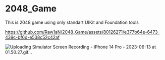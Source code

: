 # 2048_Game



This is 2048 game using only standart UIKit and Foundation tools



https://github.com/Raw1aN/2048_Game/assets/80126271/e377b64e-6473-439c-bf6d-e538c52c42af

![Uploading Simulator Screen Recording - iPhone 14 Pro - 2023-06-13 at 01.50.27.gif…]()
